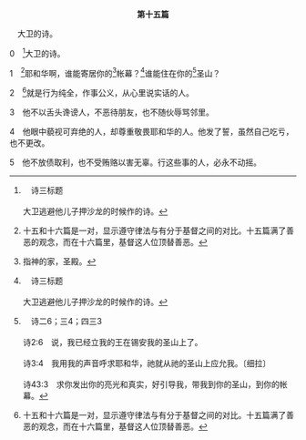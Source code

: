 <p style="text-align:center;font-weight:bold;">第十五篇</p>

<a name="0">

<span id="spsm">　大卫的诗。

0　[^a]大卫的诗。

[^a]:　诗三标题<br><br>大卫逃避他儿子押沙龙的时候作的诗。

1　[^1]耶和华啊，谁能寄居你的[^2]帐幕？[^a]谁能住在你的[^b]圣山？

[^1]:十五和十六篇是一对，显示遵守律法与有分于基督之间的对比。十五篇满了善恶的观念，而在十六篇里，基督这人位顶替善恶。

[^2]:指神的家，圣殿。

[^a]:　参诗二四3<br><br>诗24:3　谁能登耶和华的山，谁能站在祂的圣所？

[^b]:　诗二6；三4；四三3<br><br>诗2:6　说，我已经立我的王在锡安我的圣山上了。<br><br>诗3:4　我用我的声音呼求耶和华，祂就从祂的圣山上应允我。〔细拉〕<br><br>诗43:3　求你发出你的亮光和真实，好引导我，带我到你的圣山，到你的帐幕。

2　[^1]就是行为纯全，作事公义，从心里说实话的人。

[^1]:按照2～5节，大卫的观念是，合乎律法的完全人能与神同住，满足祂的心愿和喜悦。因此，5节说，行律法上所写善事的人，必永不动摇(参十六8)。然而十六篇启示，唯有神人基督能满足神的心愿，并成就神的喜悦(太三17，十七5)。祂是神来成为人，过一种满了神圣属性彰显于人性美德的人性生活、受死、复活并升到神的右边，唯有祂照着律法是完全的，能寄居神的帐幕，与神同住在祂的圣山上。在神的经纶里，唯有神人基督这神的长子，连同基督许多的弟兄，就是神的众子(罗八29)，能满足神的心愿，并成就祂的喜悦。

3　他不以舌头谗谤人，不恶待朋友，也不随伙辱骂邻里。

4　他眼中藐视可弃绝的人，却尊重敬畏耶和华的人。他发了誓，虽然自己吃亏，也不更改。

5　他不放债取利，也不受贿赂以害无辜。行这些事的人，必永不动摇。
